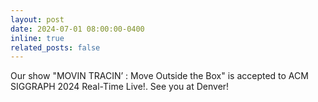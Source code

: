 ```yaml
---
layout: post
date: 2024-07-01 08:00:00-0400
inline: true
related_posts: false
---
```


Our show "MOVIN TRACIN’ : Move Outside the Box" is accepted to ACM SIGGRAPH 2024 Real-Time Live!. See you at Denver!